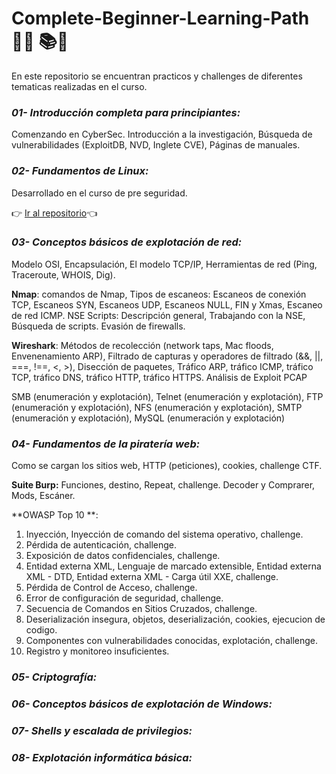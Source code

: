#  Complete-Beginner-Learning-Path   👨‍💻 📚🥈

En este repositorio se encuentran practicos y challenges de diferentes tematicas realizadas en el curso.

### ***_01- Introducción completa para principiantes:_*** 
Comenzando en CyberSec. Introducción a la investigación, Búsqueda de vulnerabilidades (ExploitDB, NVD, Inglete CVE), 
Páginas de manuales.

### **_02- Fundamentos de Linux:_** 
Desarrollado en el curso de pre seguridad.

 👉 <a href="https://github.com/manuelpalomeque/Pre-Security-Learning-Path---TryHackMe/tree/main/04-%20Fundamentos%20de%20Linux" 
 target="_blank"> Ir al repositorio</a>👈

### **_03- Conceptos básicos de explotación de red:_** 
Modelo OSI, Encapsulación, El modelo TCP/IP, Herramientas de red (Ping, Traceroute, WHOIS, Dig).

**Nmap**: comandos de Nmap, Tipos de escaneos: Escaneos de conexión TCP, Escaneos SYN, Escaneos UDP, Escaneos NULL, FIN 
y Xmas, Escaneo de red ICMP. NSE Scripts: Descripción general, Trabajando con la NSE, Búsqueda de scripts. Evasión de 
firewalls.

**Wireshark**: Métodos de recolección (network taps, Mac floods, Envenenamiento ARP), Filtrado de capturas y operadores 
de filtrado (&&, ||, ===, !==, <, >), Disección de paquetes, Tráfico ARP, tráfico ICMP, tráfico TCP, tráfico DNS, 
tráfico HTTP, tráfico HTTPS. Análisis de Exploit PCAP

SMB (enumeración y explotación), Telnet (enumeración y explotación), FTP (enumeración y explotación), NFS (enumeración 
y explotación), SMTP (enumeración y explotación), MySQL (enumeración y explotación)

### **_04- Fundamentos de la piratería web:_**
Como se cargan los sitios web, HTTP (peticiones), cookies, challenge CTF.

**Suite Burp:**  Funciones, destino, Repeat, challenge. Decoder y Comprarer, Mods, Escáner.

**OWASP Top 10 **: 
1) Inyección, Inyección de comando del sistema operativo, challenge.
2) Pérdida de autenticación, challenge.
3) Exposición de datos confidenciales, challenge.
4) Entidad externa XML, Lenguaje de marcado extensible, Entidad externa XML - DTD, Entidad externa XML - Carga útil XXE,
challenge.
5) Pérdida de Control de Acceso, challenge.
6) Error de configuración de seguridad, challenge.
7) Secuencia de Comandos en Sitios Cruzados, challenge.
8) Deserialización insegura, objetos, deserialización, cookies, ejecucion de codigo.
9) Componentes con vulnerabilidades conocidas,  explotación, challenge.
10) Registro y monitoreo insuficientes.


### **_05- Criptografía:_** 

### **_06- Conceptos básicos de explotación de Windows:_** 

### **_07- Shells y escalada de privilegios:_** 

### **_08- Explotación informática básica:_** 


    
